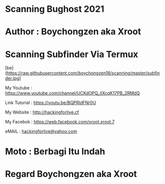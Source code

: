 # Scanning Bughost 2021


# Author : Boychongzen aka Xroot

# Scanning Subfinder Via Termux
[be](https://raw.githubusercontent.com/boychongzen18/scanning/master/subfinder.jpg]



















My Youtube : https://www.youtube.com/channel/UCKdOPQ_iIXcqK17PB_2RMdQ 

Link Tutorial : https://youtu.be/BQPRldFNr0U 

My Website : http://hackingforlive.cf 

My Facebok : https://web.facebook.com/xroot.xroot.7 

eMAIL : hackingforlive@yahoo.com 

# Moto : Berbagi Itu Indah 

# Regard Boychongzen aka Xroot 
